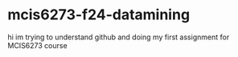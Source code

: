 # mcis6273-f24-datamining
hi im  trying to understand github and doing my first assignment  for MCIS6273 course 
